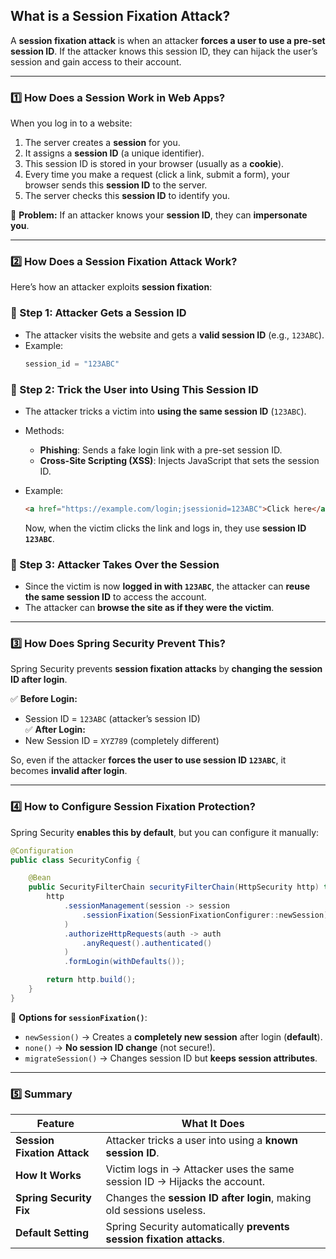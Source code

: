 ## **What is a Session Fixation Attack?**  
A **session fixation attack** is when an attacker **forces a user to use a pre-set session ID**. If the attacker knows this session ID, they can hijack the user’s session and gain access to their account.  

---

### **1️⃣ How Does a Session Work in Web Apps?**  
When you log in to a website:  
1. The server creates a **session** for you.  
2. It assigns a **session ID** (a unique identifier).  
3. This session ID is stored in your browser (usually as a **cookie**).  
4. Every time you make a request (click a link, submit a form), your browser sends this **session ID** to the server.  
5. The server checks this **session ID** to identify you.  

🔹 **Problem:** If an attacker knows your **session ID**, they can **impersonate you**.

---

### **2️⃣ How Does a Session Fixation Attack Work?**  
Here’s how an attacker exploits **session fixation**:

### **🔴 Step 1: Attacker Gets a Session ID**  
- The attacker visits the website and gets a **valid session ID** (e.g., `123ABC`).  
- Example:  
  ```java
  session_id = "123ABC"
  ```

### **🔴 Step 2: Trick the User into Using This Session ID**  
- The attacker tricks a victim into **using the same session ID** (`123ABC`).  
- Methods:
  - **Phishing**: Sends a fake login link with a pre-set session ID.
  - **Cross-Site Scripting (XSS)**: Injects JavaScript that sets the session ID.  

- Example:
  ```html
  <a href="https://example.com/login;jsessionid=123ABC">Click here</a>
  ```
  Now, when the victim clicks the link and logs in, they use **session ID `123ABC`**.

### **🔴 Step 3: Attacker Takes Over the Session**  
- Since the victim is now **logged in with `123ABC`**, the attacker can **reuse the same session ID** to access the account.  
- The attacker can **browse the site as if they were the victim**.

---

### **3️⃣ How Does Spring Security Prevent This?**  
Spring Security prevents **session fixation attacks** by **changing the session ID after login**.  

✅ **Before Login:**  
  - Session ID = `123ABC` (attacker’s session ID)  
✅ **After Login:**  
  - New Session ID = `XYZ789` (completely different)  

So, even if the attacker **forces the user to use session ID `123ABC`**, it becomes **invalid after login**.  

---

### **4️⃣ How to Configure Session Fixation Protection?**  
Spring Security **enables this by default**, but you can configure it manually:

```java
@Configuration
public class SecurityConfig {

    @Bean
    public SecurityFilterChain securityFilterChain(HttpSecurity http) throws Exception {
        http
            .sessionManagement(session -> session
                .sessionFixation(SessionFixationConfigurer::newSession) // Changes session ID after login
            )
            .authorizeHttpRequests(auth -> auth
                .anyRequest().authenticated()
            )
            .formLogin(withDefaults());

        return http.build();
    }
}
```

🔹 **Options for `sessionFixation()`**:  
- `newSession()` → Creates a **completely new session** after login (**default**).  
- `none()` → **No session ID change** (not secure!).  
- `migrateSession()` → Changes session ID but **keeps session attributes**.  

---

### **5️⃣ Summary**  
| Feature | What It Does |
|---------|-------------|
| **Session Fixation Attack** | Attacker tricks a user into using a **known session ID**. |
| **How It Works** | Victim logs in → Attacker uses the same session ID → Hijacks the account. |
| **Spring Security Fix** | Changes the **session ID after login**, making old sessions useless. |
| **Default Setting** | Spring Security automatically **prevents session fixation attacks**. |

